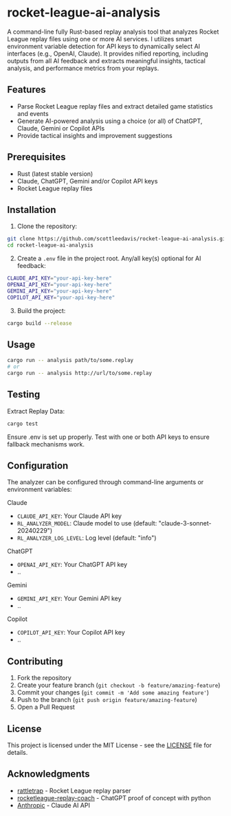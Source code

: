 # rocket-league-ai-analysis

A command-line fully Rust-based replay analysis tool that analyzes Rocket League replay files using one or more AI services.  I utilizes smart environment variable detection for API keys to dynamically select AI interfaces (e.g., OpenAI, Claude).
It provides nified reporting, including outputs from all AI feedback and extracts meaningful insights, tactical analysis, and performance metrics from your replays.

## Features

- Parse Rocket League replay files and extract detailed game statistics and events
- Generate AI-powered analysis using a choice (or all) of ChatGPT, Claude, Gemini or Copilot APIs
- Provide tactical insights and improvement suggestions

## Prerequisites

- Rust (latest stable version)
- Claude, ChatGPT, Gemini and/or Copilot API keys
- Rocket League replay files

## Installation

1. Clone the repository:
```bash
git clone https://github.com/scottleedavis/rocket-league-ai-analysis.git
cd rocket-league-ai-analysis
```

2. Create a `.env` file in the project root.  Any/all key(s) optional for AI feedback:
```bash
CLAUDE_API_KEY="your-api-key-here"
OPENAI_API_KEY="your-api-key-here"
GEMINI_API_KEY="your-api-key-here"
COPILOT_API_KEY="your-api-key-here"
```

3. Build the project:
```bash
cargo build --release
```

## Usage

```bash
cargo run -- analysis path/to/some.replay
# or
cargo run -- analysis http://url/to/some.replay
```


## Testing

Extract Replay Data:
```bash
cargo test
```

Ensure .env is set up properly.
Test with one or both API keys to ensure fallback mechanisms work.

## Configuration

The analyzer can be configured through command-line arguments or environment variables:

Claude
- `CLAUDE_API_KEY`: Your Claude API key
- `RL_ANALYZER_MODEL`: Claude model to use (default: "claude-3-sonnet-20240229")
- `RL_ANALYZER_LOG_LEVEL`: Log level (default: "info")


ChatGPT
- `OPENAI_API_KEY`: Your ChatGPT API key 
- ..


Gemini
- `GEMINI_API_KEY`: Your Gemini API key
- ..


Copilot
- `COPILOT_API_KEY`: Your Copilot API key
- ..



## Contributing

1. Fork the repository
2. Create your feature branch (`git checkout -b feature/amazing-feature`)
3. Commit your changes (`git commit -m 'Add some amazing feature'`)
4. Push to the branch (`git push origin feature/amazing-feature`)
5. Open a Pull Request

## License

This project is licensed under the MIT License - see the [LICENSE](LICENSE) file for details.

## Acknowledgments

- [rattletrap](https://github.com/tfausak/rattletrap) - Rocket League replay parser
- [rocketleague-replay-coach](https://github.com/scottleedavis/rocketleague-replay-coach) - ChatGPT proof of concept with python
- [Anthropic](https://anthropic.com) - Claude AI API